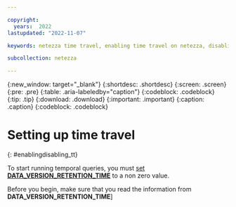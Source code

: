 ```yaml
---

copyright:
  years:  2022
lastupdated: "2022-11-07"

keywords: netezza time travel, enabling time travel on netezza, disabling time travel on netezza, enabling time travel, disabling time travel, time travel

subcollection: netezza

---
```


{:new_window: target="_blank"}
{:shortdesc: .shortdesc}
{:screen: .screen}
{:pre: .pre}
{:table: .aria-labeledby="caption"}
{:codeblock: .codeblock}
{:tip: .tip}
{:download: .download}
{:important: .important}
{:caption: .caption}
{:codeblock: .codeblock}

# Setting up time travel
{: #enablingdisabling_tt}

To start running temporal queries, you must [set **DATA_VERSION_RETENTION_TIME**](docs/netezza?topic=netezza-dataretentioninterval_tt#setting-the-retention-interval-data_version_retention_time) to a non zero value.

Before you begin, make sure that you read the information from **DATA_VERSION_RETENTION_TIME**]
